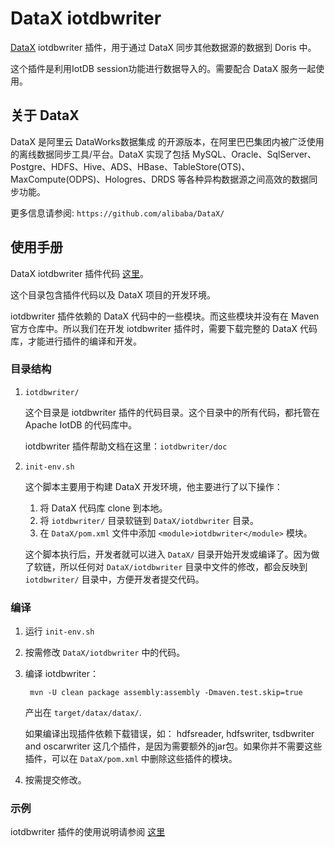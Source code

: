 
# DataX iotdbwriter

[DataX](https://github.com/alibaba/DataX) iotdbwriter 插件，用于通过 DataX 同步其他数据源的数据到 Doris 中。

这个插件是利用IotDB session功能进行数据导入的。需要配合 DataX 服务一起使用。

## 关于 DataX

DataX 是阿里云 DataWorks数据集成 的开源版本，在阿里巴巴集团内被广泛使用的离线数据同步工具/平台。DataX 实现了包括 MySQL、Oracle、SqlServer、Postgre、HDFS、Hive、ADS、HBase、TableStore(OTS)、MaxCompute(ODPS)、Hologres、DRDS 等各种异构数据源之间高效的数据同步功能。

更多信息请参阅: `https://github.com/alibaba/DataX/`

## 使用手册

DataX iotdbwriter 插件代码 [这里](./iotdbwriter)。

这个目录包含插件代码以及 DataX 项目的开发环境。

iotdbwriter 插件依赖的 DataX 代码中的一些模块。而这些模块并没有在 Maven 官方仓库中。所以我们在开发 iotdbwriter 插件时，需要下载完整的 DataX 代码库，才能进行插件的编译和开发。

### 目录结构

1. `iotdbwriter/`

    这个目录是 iotdbwriter 插件的代码目录。这个目录中的所有代码，都托管在 Apache IotDB 的代码库中。

    iotdbwriter 插件帮助文档在这里：`iotdbwriter/doc`

2. `init-env.sh`

    这个脚本主要用于构建 DataX 开发环境，他主要进行了以下操作：
    
    1. 将 DataX 代码库 clone 到本地。
    2. 将 `iotdbwriter/` 目录软链到 `DataX/iotdbwriter` 目录。
    3. 在 `DataX/pom.xml` 文件中添加 `<module>iotdbwriter</module>` 模块。

    这个脚本执行后，开发者就可以进入 `DataX/` 目录开始开发或编译了。因为做了软链，所以任何对 `DataX/iotdbwriter` 目录中文件的修改，都会反映到 `iotdbwriter/` 目录中，方便开发者提交代码。

### 编译

1. 运行 `init-env.sh`
2. 按需修改 `DataX/iotdbwriter` 中的代码。
3. 编译 iotdbwriter：

    ` mvn -U clean package assembly:assembly -Dmaven.test.skip=true`        

    产出在 `target/datax/datax/`.

    如果编译出现插件依赖下载错误，如： hdfsreader, hdfswriter, tsdbwriter and oscarwriter 这几个插件，是因为需要额外的jar包。如果你并不需要这些插件，可以在 `DataX/pom.xml` 中删除这些插件的模块。


4. 按需提交修改。

### 示例

iotdbwriter 插件的使用说明请参阅 [这里](./iotdbwriter/doc/iotdbwriter.md)
